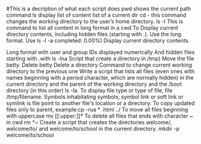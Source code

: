 #This is a decription of what each script does
pwd shows the current path
command ls display list of content list of a current dir
cd - this command changes the working directory to the user’s home directory.
ls -l This is command to list all content in long format in a cwd
To Display current directory contents, including hidden files (starting with .). Use the long format. Use ls -l -a
completed: 0.00%)
Display current directory contents.

Long format
with user and group IDs displayed numerically
And hidden files starting with .with ls -lna
Script that create a directory in /tmp)
Move the file betty.
Delete betty
Delete a directory
Command to change current working directory to the previous one
Write a script that lists all files (even ones with names beginning with a period character, which are normally hidden) in the current directory and the parent of the working directory and the /boot directory (in this order) ls -la.
To display file type or type of file, file /tmp/filename.
Symbols inhabitating symbols, symbol link or soft link or symlink is file point to another file's location or a directory.
To copy updated files only to parent, example:cp -rua * .html ../
To move all files beginning with uppercase mv [[:upper:]]* 
To delete all files that ends with character ~ in cwd
rm *~ 
Create a script that creates the directories welcome/, welcome/to/ and welcome/to/school in the current directory. mkdir -p welcome/to/school
